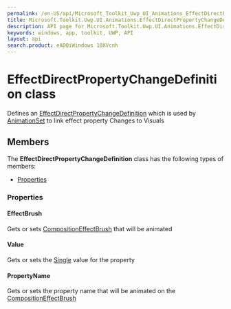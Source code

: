 ```yaml
---
permalink: /en-US/api/Microsoft_Toolkit_Uwp_UI_Animations_EffectDirectPropertyChangeDefinition.htm
title: Microsoft.Toolkit.Uwp.UI.Animations.EffectDirectPropertyChangeDefinition API 
description: API page for Microsoft.Toolkit.Uwp.UI.Animations.EffectDirectPropertyChangeDefinition
keywords: windows, app, toolkit, UWP, API
layout: api
search.product: eADQiWindows 10XVcnh
---
```



# EffectDirectPropertyChangeDefinition class

Defines an [EffectDirectPropertyChangeDefinition](Microsoft_Toolkit_Uwp_UI_Animations_EffectDirectPropertyChangeDefinition.htm) which is used by [AnimationSet](Microsoft_Toolkit_Uwp_UI_Animations_AnimationSet.htm) to link effect property Changes to Visuals

## Members

The **EffectDirectPropertyChangeDefinition** class has the following types of members:

* [Properties](#Properties)

### Properties

#### EffectBrush

Gets or sets [CompositionEffectBrush](https://msdn.microsoft.com/library/windows/apps/Windows.UI.Composition.CompositionEffectBrush) that will be animated





#### Value

Gets or sets the [Single](https://msdn.microsoft.com/library/windows/apps/System.Single) value for the property





#### PropertyName

Gets or sets the property name that will be animated on the [CompositionEffectBrush](https://msdn.microsoft.com/library/windows/apps/Windows.UI.Composition.CompositionEffectBrush)




